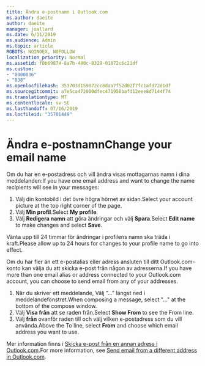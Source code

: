 ```yaml
---
title: Ändra e-postnamn i Outlook.com
ms.author: daeite
author: daeite
manager: joallard
ms.date: 6/11/2019
ms.audience: Admin
ms.topic: article
ROBOTS: NOINDEX, NOFOLLOW
localization_priority: Normal
ms.assetid: f0b69874-8a7b-480c-8329-01872c6c21df
ms.custom:
- "8000036"
- "838"
ms.openlocfilehash: 353703d159072cc8daa7f52d02f7fc1afd72d1df
ms.sourcegitcommit: a7e5ca472000dfec471950bafd12eee8d7144f74
ms.translationtype: MT
ms.contentlocale: sv-SE
ms.lasthandoff: 07/16/2019
ms.locfileid: "35701449"
---
```

# <a name="change-your-email-name"></a><span data-ttu-id="36727-102">Ändra e-postnamn</span><span class="sxs-lookup"><span data-stu-id="36727-102">Change your email name</span></span>

<span data-ttu-id="36727-103">Om du har en e-postadress och vill ändra visas mottagarnas namn i dina meddelanden:</span><span class="sxs-lookup"><span data-stu-id="36727-103">If you have one email address and want to change the name recipients will see in your messages:</span></span>
  
1. <span data-ttu-id="36727-104">Välj din kontobild i det övre högra hörnet av sidan.</span><span class="sxs-lookup"><span data-stu-id="36727-104">Select your account picture at the top right corner of the page.</span></span>
2. <span data-ttu-id="36727-105">Välj **Min profil**.</span><span class="sxs-lookup"><span data-stu-id="36727-105">Select **My profile**.</span></span>
3. <span data-ttu-id="36727-106">Välj **Redigera namn** att göra ändringar och välj **Spara**.</span><span class="sxs-lookup"><span data-stu-id="36727-106">Select **Edit name** to make changes and select **Save**.</span></span>

<span data-ttu-id="36727-107">Vänta upp till 24 timmar för ändringar i profilens namn ska träda i kraft.</span><span class="sxs-lookup"><span data-stu-id="36727-107">Please allow up to 24 hours for changes to your profile name to go into effect.</span></span>
  
<span data-ttu-id="36727-108">Om du har fler än ett e-postalias eller adress ansluten till ditt Outlook.com-konto kan välja du att skicka e-post från någon av adresserna.</span><span class="sxs-lookup"><span data-stu-id="36727-108">If you have more than one email alias or address connected to your Outlook.com account, you can choose to send email from any of your addresses.</span></span>
  
1. <span data-ttu-id="36727-109">När du skriver ett meddelande, Välj ”...” längst ned i meddelandefönstret.</span><span class="sxs-lookup"><span data-stu-id="36727-109">When composing a message, select "..." at the bottom of the compose window.</span></span>
1. <span data-ttu-id="36727-110">Välj **Visa från** att se raden från.</span><span class="sxs-lookup"><span data-stu-id="36727-110">Select **Show From** to see the From line.</span></span>
1. <span data-ttu-id="36727-111">Välj **från** ovanför raden till och välj vilken e-postadress som du vill använda.</span><span class="sxs-lookup"><span data-stu-id="36727-111">Above the To line, select **From** and choose which email address you want to use.</span></span>

<span data-ttu-id="36727-112">Mer information finns i [Skicka e-post från en annan adress i Outlook.com](https://support.office.com/article/ccba89cb-141c-4a36-8c56-6d16a8556d2e?wt.mc_id=Office_Outlook_com_Alchemy).</span><span class="sxs-lookup"><span data-stu-id="36727-112">For more information, see [Send email from a different address in Outlook.com](https://support.office.com/article/ccba89cb-141c-4a36-8c56-6d16a8556d2e?wt.mc_id=Office_Outlook_com_Alchemy).</span></span>